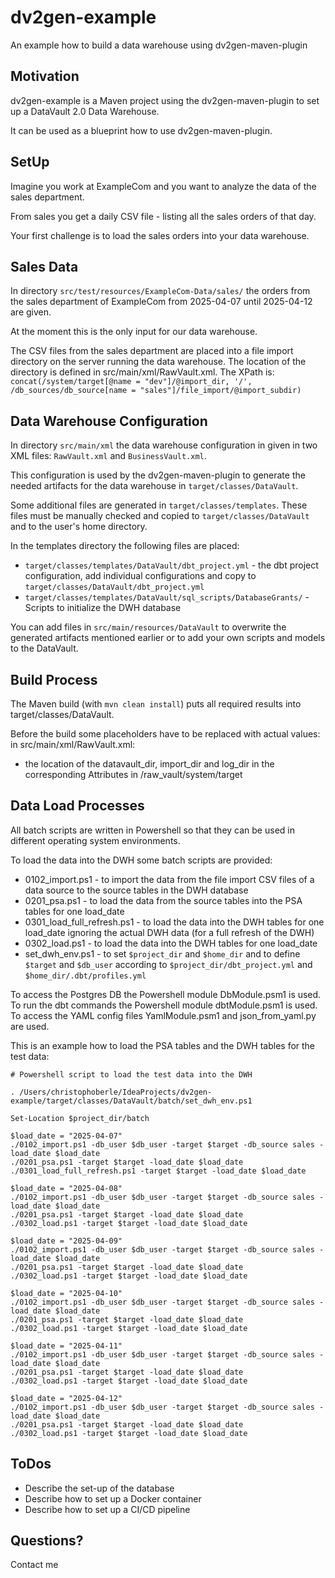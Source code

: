 # dv2gen-example
An example how to build a data warehouse using dv2gen-maven-plugin

## Motivation
dv2gen-example is a Maven project using the dv2gen-maven-plugin to 
set up a DataVault 2.0 Data Warehouse.

It can be used as a blueprint how to use dv2gen-maven-plugin.

## SetUp
Imagine you work at ExampleCom and you want to analyze the data of the sales department.

From sales you get a daily CSV file - listing all the sales orders of that day.

Your first challenge is to load the sales orders into your data warehouse.

## Sales Data
In directory ``src/test/resources/ExampleCom-Data/sales/`` the orders from the sales department of ExampleCom 
from 2025-04-07 until 2025-04-12 are given.

At the moment this is the only input for our data warehouse.

The CSV files from the sales department are placed into a file import directory on the server running the data warehouse.
The location of the directory is defined in src/main/xml/RawVault.xml. 
The XPath is: ``concat(/system/target[@name = "dev"]/@import_dir, '/', /db_sources/db_source[name = "sales"]/file_import/@import_subdir)``

## Data Warehouse Configuration
In directory ``src/main/xml`` the data warehouse configuration in given in two XML files: ``RawVault.xml`` and ``BusinessVault.xml``.

This configuration is used by the dv2gen-maven-plugin to generate the needed artifacts for the data warehouse
in ``target/classes/DataVault``. 

Some additional files are generated in ``target/classes/templates``. These files must be manually checked and copied 
to ``target/classes/DataVault`` and to the user's home directory. 

In the templates directory the following files are placed: 
* ``target/classes/templates/DataVault/dbt_project.yml`` - the dbt project configuration, add individual configurations
and copy to ``target/classes/DataVault/dbt_project.yml`` 
* ``target/classes/templates/DataVault/sql_scripts/DatabaseGrants/`` - Scripts to initialize the DWH database

You can add files in ``src/main/resources/DataVault`` to overwrite the generated artifacts mentioned earlier or to add your own scripts and models to the DataVault.

## Build Process
The Maven build (with `mvn clean install`) puts all required results into target/classes/DataVault.

Before the build some placeholders have to be replaced with actual values:
in src/main/xml/RawVault.xml:
   * the location of the datavault_dir, import_dir and log_dir in the corresponding Attributes in /raw_vault/system/target

## Data Load Processes
All batch scripts are written in Powershell so that they can be used in different operating system environments. 

To load the data into the DWH some batch scripts are provided:
* 0102_import.ps1 - to import the data from the file import CSV files of a data source to the source tables in the DWH database
* 0201_psa.ps1 - to load the data from the source tables into the PSA tables for one load_date
* 0301_load_full_refresh.ps1 - to load the data into the DWH tables for one load_date ignoring the actual DWH data (for a full refresh of the DWH)
* 0302_load.ps1 - to load the data into the DWH tables for one load_date
* set_dwh_env.ps1 - to set ``$project_dir`` and ``$home_dir`` and to define ``$target`` and ``$db_user`` according to 
``$project_dir/dbt_project.yml`` and ``$home_dir/.dbt/profiles.yml`` 

To access the Postgres DB the Powershell module DbModule.psm1 is used.
To run the dbt commands the Powershell module dbtModule.psm1 is used.
To access the YAML config files YamlModule.psm1 and json_from_yaml.py are used.

This is an example how to load the PSA tables and the DWH tables for the test data:
```
# Powershell script to load the test data into the DWH

. /Users/christophoberle/IdeaProjects/dv2gen-example/target/classes/DataVault/batch/set_dwh_env.ps1

Set-Location $project_dir/batch

$load_date = "2025-04-07"
./0102_import.ps1 -db_user $db_user -target $target -db_source sales -load_date $load_date
./0201_psa.ps1 -target $target -load_date $load_date
./0301_load_full_refresh.ps1 -target $target -load_date $load_date

$load_date = "2025-04-08"
./0102_import.ps1 -db_user $db_user -target $target -db_source sales -load_date $load_date
./0201_psa.ps1 -target $target -load_date $load_date
./0302_load.ps1 -target $target -load_date $load_date

$load_date = "2025-04-09"
./0102_import.ps1 -db_user $db_user -target $target -db_source sales -load_date $load_date
./0201_psa.ps1 -target $target -load_date $load_date
./0302_load.ps1 -target $target -load_date $load_date

$load_date = "2025-04-10"
./0102_import.ps1 -db_user $db_user -target $target -db_source sales -load_date $load_date
./0201_psa.ps1 -target $target -load_date $load_date
./0302_load.ps1 -target $target -load_date $load_date

$load_date = "2025-04-11"
./0102_import.ps1 -db_user $db_user -target $target -db_source sales -load_date $load_date
./0201_psa.ps1 -target $target -load_date $load_date
./0302_load.ps1 -target $target -load_date $load_date

$load_date = "2025-04-12"
./0102_import.ps1 -db_user $db_user -target $target -db_source sales -load_date $load_date
./0201_psa.ps1 -target $target -load_date $load_date
./0302_load.ps1 -target $target -load_date $load_date
```

## ToDos
* Describe the set-up of the database
* Describe how to set up a Docker container
* Describe how to set up a CI/CD pipeline

## Questions?
Contact me



 
